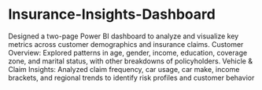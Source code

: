# Insurance-Insights-Dashboard
Designed a two-page Power BI dashboard to analyze and visualize key metrics across customer demographics and insurance claims.
Customer Overview: Explored patterns in age, gender, income, education, coverage zone, and marital status, with other breakdowns of
policyholders.
Vehicle & Claim Insights: Analyzed claim frequency, car usage, car make, income brackets, and regional trends to identify risk profiles
and customer behavior
